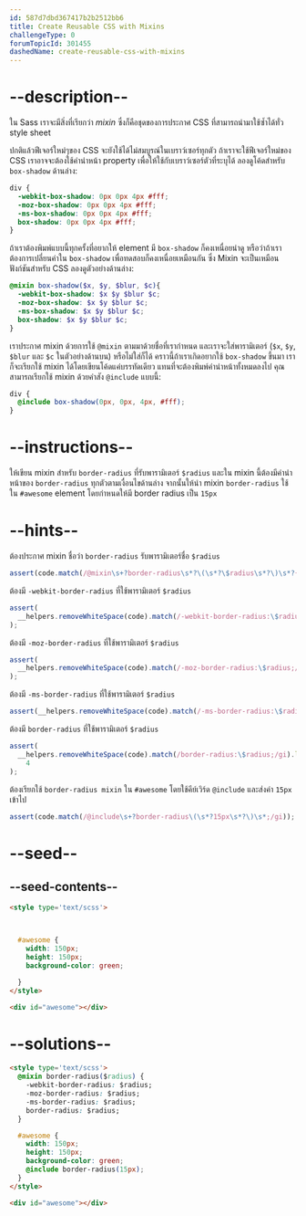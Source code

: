 ```yaml
---
id: 587d7dbd367417b2b2512bb6
title: Create Reusable CSS with Mixins
challengeType: 0
forumTopicId: 301455
dashedName: create-reusable-css-with-mixins
---
```


# --description--

ใน Sass เราจะมีสิ่งที่เรียกว่า <dfn>mixin</dfn> ซึ่งก็คือชุดของการประกาศ CSS ที่สามารถนำมาใช้ซ้ำได้ทั่ว style sheet

ปกติแล้วฟีเจอร์ใหม่ๆของ CSS จะยังใช้ได้ไม่สมบูรณ์ในเบราว์เซอร์ทุกตัว ถ้าเราจะใช้ฟีเจอร์ใหม่ของ CSS เราอาจจะต้องใช้คำนำหน้า property เพื่อให้ใช้กับเบราว์เซอร์ตัวที่ระบุได้
ลองดูโค้ดสำหรับ `box-shadow` ด้านล่าง:

```scss
div {
  -webkit-box-shadow: 0px 0px 4px #fff;
  -moz-box-shadow: 0px 0px 4px #fff;
  -ms-box-shadow: 0px 0px 4px #fff;
  box-shadow: 0px 0px 4px #fff;
}
```

ถ้าเราต้องพิมพ์แบบนี้ทุกครั้งที่อยากให้ element มี `box-shadow` ก็คงเหนื่อยน่าดู หรือว่าถ้าเราต้องการเปลี่ยนค่าใน `box-shadow` เพื่อทดสอบก็คงเหนื่อยเหมือนกัน 
ซึ่ง Mixin จะเป็นเหมือนฟังก์ชันสำหรับ CSS ลองดูตัวอย่างด้านล่าง:

```scss
@mixin box-shadow($x, $y, $blur, $c){ 
  -webkit-box-shadow: $x $y $blur $c;
  -moz-box-shadow: $x $y $blur $c;
  -ms-box-shadow: $x $y $blur $c;
  box-shadow: $x $y $blur $c;
}
```

เราประกาศ mixin ด้วยการใช้ `@mixin` ตามมาด้วยชื่อที่เรากำหนด 
และเราจะใส่พารามิเตอร์ (`$x`, `$y`, `$blur` และ `$c` ในตัวอย่างด้านบน) หรือไม่ใส่ก็ได้ 
คราวนี้ถ้าเราเกิดอยากใช้ `box-shadow` ขึ้นมา เราก็จะเรียกใช้ mixin ได้โดยเขียนโค้ดแค่บรรทัดเดียว แทนที่จะต้องพิมพ์คำนำหน้าทั้งหมดลงไป คุณสามารถเรียกใช้ mixin ด้วยคำสัง `@include` แบบนี้:

```scss
div {
  @include box-shadow(0px, 0px, 4px, #fff);
}
```

# --instructions--

ให้เขียน mixin สำหรับ `border-radius` ที่รับพารามิเตอร์ `$radius` และใน mixin นี้ต้องมีคำนำหน้าของ `border-radius` ทุกตัวตามเงื่อนไขด้านล่าง 
จากนั้นให้นำ mixin `border-radius` ใช้ใน `#awesome` element โดยกำหนดให้มี border radius เป็น `15px` 

# --hints--

ต้องประกาศ mixin ชื่อว่า `border-radius` รับพารามิเตอร์ชื่อ `$radius`

```js
assert(code.match(/@mixin\s+?border-radius\s*?\(\s*?\$radius\s*?\)\s*?{/gi));
```

ต้องมี `-webkit-border-radius` ที่ใช้พารามิเตอร์ `$radius`

```js
assert(
  __helpers.removeWhiteSpace(code).match(/-webkit-border-radius:\$radius;/gi)
);
```

ต้องมี `-moz-border-radius` ที่ใช้พารามิเตอร์ `$radius`

```js
assert(
  __helpers.removeWhiteSpace(code).match(/-moz-border-radius:\$radius;/gi)
);
```

ต้องมี `-ms-border-radius` ที่ใช้พารามิเตอร์ `$radius`

```js
assert(__helpers.removeWhiteSpace(code).match(/-ms-border-radius:\$radius;/gi));
```

ต้องมี `border-radius` ที่ใช้พารามิเตอร์ `$radius`

```js
assert(
  __helpers.removeWhiteSpace(code).match(/border-radius:\$radius;/gi).length ==
    4
);
```

ต้องเรียกใช้ `border-radius mixin` ใน `#awesome` โดยใช้คีย์เวิร์ด `@include` และส่งค่า `15px` เข้าไป

```js
assert(code.match(/@include\s+?border-radius\(\s*?15px\s*?\)\s*;/gi));
```

# --seed--

## --seed-contents--

```html
<style type='text/scss'>



  #awesome {
    width: 150px;
    height: 150px;
    background-color: green;

  }
</style>

<div id="awesome"></div>
```

# --solutions--

```html
<style type='text/scss'>
  @mixin border-radius($radius) {
    -webkit-border-radius: $radius;
    -moz-border-radius: $radius;
    -ms-border-radius: $radius;
    border-radius: $radius;
  }

  #awesome {
    width: 150px;
    height: 150px;
    background-color: green;
    @include border-radius(15px);
  }
</style>

<div id="awesome"></div>
```
